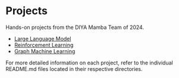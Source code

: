 # Projects

Hands-on projects from the DIYA Mamba Team of 2024.

- [Large Language Model](projects/llm)
- [Reinforcement Learning](projects/rl)
- [Graph Machine Learning](projects/graph)

For more detailed information on each project, refer to the individual README.md files located in their respective directories.
